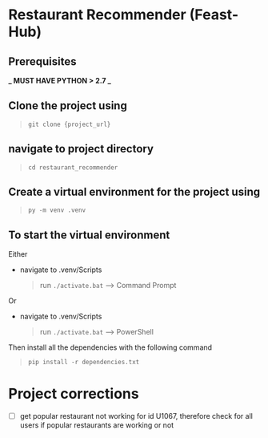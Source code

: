 # Restaurant Recommender (Feast-Hub)

## Prerequisites

**_ MUST HAVE PYTHON > 2.7 _**

## Clone the project using

> `git clone {project_url}`

## navigate to project directory

> `cd restaurant_recommender`

## Create a virtual environment for the project using

> `py -m venv .venv`

## To start the virtual environment

Either

-   navigate to .venv/Scripts
    > run `./activate.bat` --> Command Prompt

Or

-   navigate to .venv/Scripts
    > run `./activate.bat` --> PowerShell

Then install all the dependencies with the following command

> `pip install -r dependencies.txt`

# Project corrections

-   [ ] get popular restaurant not working for id U1067, therefore check for all users if popular restaurants are working or not
